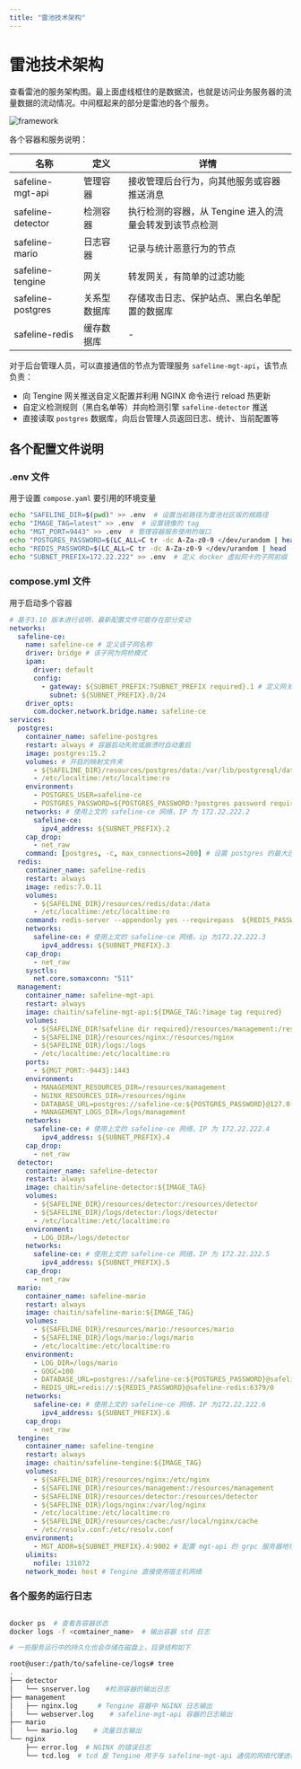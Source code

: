 ```yaml
---
title: "雷池技术架构"
---
```


# 雷池技术架构

查看雷池的服务架构图。最上面虚线框住的是数据流，也就是访问业务服务器的流量数据的流动情况。中间框起来的部分是雷池的各个服务。

![framework](/images/docs/framework.png)

各个容器和服务说明：

| 名称              | 定义         | 详情                                                    |
| ----------------- | ------------ | ------------------------------------------------------- |
| safeline-mgt-api  | 管理容器     | 接收管理后台行为，向其他服务或容器推送消息              |
| safeline-detector | 检测容器     | 执行检测的容器，从 Tengine 进入的流量会转发到该节点检测 |
| safeline-mario    | 日志容器     | 记录与统计恶意行为的节点                                |
| safeline-tengine  | 网关         | 转发网关，有简单的过滤功能                              |
| safeline-postgres | 关系型数据库 | 存储攻击日志、保护站点、黑白名单配置的数据库            |
| safeline-redis    | 缓存数据库   | -                                                       |

对于后台管理人员，可以直接通信的节点为管理服务 `safeline-mgt-api`，该节点负责：

- 向 Tengine 网关推送自定义配置并利用 NGINX 命令进行 reload 热更新
- 自定义检测规则（黑白名单等）并向检测引擎 `safeline-detector` 推送
- 直接读取 `postgres` 数据库，向后台管理人员返回日志、统计、当前配置等

## 各个配置文件说明

### .env 文件

用于设置 `compose.yaml` 要引用的环境变量

```bash
echo "SAFELINE_DIR=$(pwd)" >> .env  # 设置当前路径为雷池社区版的根路径
echo "IMAGE_TAG=latest" >> .env  # 设置镜像的 tag
echo "MGT_PORT=9443" >> .env  # 管理容器服务使用的端口
echo "POSTGRES_PASSWORD=$(LC_ALL=C tr -dc A-Za-z0-9 </dev/urandom | head -c 32)" >> .env  # /dev/urandom是一个很长的随机数文本，tr -dc 命令用于删除非字母、非数字的字符，用于生成随机的 postgres 密码
echo "REDIS_PASSWORD=$(LC_ALL=C tr -dc A-Za-z0-9 </dev/urandom | head -c 32)" >> .env  # 同上，用于生成随机的 redis 密码
echo "SUBNET_PREFIX=172.22.222" >> .env  # 定义 docker 虚拟网卡的子网前缀
```

### compose.yml 文件

用于启动多个容器

```yml
# 基于3.10 版本进行说明，最新配置文件可能存在部分变动
networks:
  safeline-ce:
    name: safeline-ce # 定义该子网名称
    driver: bridge # 该子网为网桥模式
    ipam:
      driver: default
      config:
        - gateway: ${SUBNET_PREFIX:?SUBNET_PREFIX required}.1 # 定义网关为 SUBNET_PREFIX.1，若按上文设置，此处为 172.22.222.1
          subnet: ${SUBNET_PREFIX}.0/24
    driver_opts:
      com.docker.network.bridge.name: safeline-ce
services:
  postgres:
    container_name: safeline-postgres
    restart: always # 容器启动失败或崩溃时自动重启
    image: postgres:15.2
    volumes: # 开启的映射文件夹
      - ${SAFELINE_DIR}/resources/postgres/data:/var/lib/postgresql/data
      - /etc/localtime:/etc/localtime:ro
    environment:
      - POSTGRES_USER=safeline-ce
      - POSTGRES_PASSWORD=${POSTGRES_PASSWORD:?postgres password required}
    networks: # 使用上文的 safeline-ce 网络，IP 为 172.22.222.2
      safeline-ce:
        ipv4_address: ${SUBNET_PREFIX}.2
    cap_drop:
      - net_raw
    command: [postgres, -c, max_connections=200] # 设置 postgres 的最大连接数
  redis:
    container_name: safeline-redis
    restart: always
    image: redis:7.0.11
    volumes:
      - ${SAFELINE_DIR}/resources/redis/data:/data
      - /etc/localtime:/etc/localtime:ro
    command: redis-server --appendonly yes --requirepass  ${REDIS_PASSWORD}
    networks:
      safeline-ce: # 使用上文的 safeline-ce 网络，ip 为172.22.222.3
        ipv4_address: ${SUBNET_PREFIX}.3
    cap_drop:
      - net_raw
    sysctls:
      net.core.somaxconn: "511"
  management:
    container_name: safeline-mgt-api
    restart: always
    image: chaitin/safeline-mgt-api:${IMAGE_TAG:?image tag required}
    volumes:
      - ${SAFELINE_DIR?safeline dir required}/resources/management:/resources/management
      - ${SAFELINE_DIR}/resources/nginx:/resources/nginx
      - ${SAFELINE_DIR}/logs:/logs
      - /etc/localtime:/etc/localtime:ro
    ports:
      - ${MGT_PORT:-9443}:1443
    environment:
      - MANAGEMENT_RESOURCES_DIR=/resources/management
      - NGINX_RESOURCES_DIR=/resources/nginx
      - DATABASE_URL=postgres://safeline-ce:${POSTGRES_PASSWORD}@127.0.0.1/safeline-ce
      - MANAGEMENT_LOGS_DIR=/logs/management
    networks:
      safeline-ce: # 使用上文的 safeline-ce 网络，IP 为 172.22.222.4
        ipv4_address: ${SUBNET_PREFIX}.4
    cap_drop:
      - net_raw
  detector:
    container_name: safeline-detector
    restart: always
    image: chaitin/safeline-detector:${IMAGE_TAG}
    volumes:
      - ${SAFELINE_DIR}/resources/detector:/resources/detector
      - ${SAFELINE_DIR}/logs/detector:/logs/detector
      - /etc/localtime:/etc/localtime:ro
    environment:
      - LOG_DIR=/logs/detector
    networks:
      safeline-ce: # 使用上文的 safeline-ce 网络，IP 为 172.22.222.5
        ipv4_address: ${SUBNET_PREFIX}.5
    cap_drop:
      - net_raw
  mario:
    container_name: safeline-mario
    restart: always
    image: chaitin/safeline-mario:${IMAGE_TAG}
    volumes:
      - ${SAFELINE_DIR}/resources/mario:/resources/mario
      - ${SAFELINE_DIR}/logs/mario:/logs/mario
      - /etc/localtime:/etc/localtime:ro
    environment:
      - LOG_DIR=/logs/mario
      - GOGC=100
      - DATABASE_URL=postgres://safeline-ce:${POSTGRES_PASSWORD}@safeline-postgres/safeline-ce
      - REDIS_URL=redis://:${REDIS_PASSWORD}@safeline-redis:6379/0
    networks:
      safeline-ce: # 使用上文的 safeline-ce 网络，IP 为172.22.222.6
        ipv4_address: ${SUBNET_PREFIX}.6
    cap_drop:
      - net_raw
  tengine:
    container_name: safeline-tengine
    restart: always
    image: chaitin/safeline-tengine:${IMAGE_TAG}
    volumes:
      - ${SAFELINE_DIR}/resources/nginx:/etc/nginx
      - ${SAFELINE_DIR}/resources/management:/resources/management
      - ${SAFELINE_DIR}/resources/detector:/resources/detector
      - ${SAFELINE_DIR}/logs/nginx:/var/log/nginx
      - /etc/localtime:/etc/localtime:ro
      - ${SAFELINE_DIR}/resources/cache:/usr/local/nginx/cache
      - /etc/resolv.conf:/etc/resolv.conf
    environment:
      - MGT_ADDR=${SUBNET_PREFIX}.4:9002 # 配置 mgt-api 的 grpc 服务器地址，用于与 mgt-api 容器通信
    ulimits:
      nofile: 131072
    network_mode: host # Tengine 直接使用宿主机网络
```

### 各个服务的运行日志

```bash

docker ps  # 查看各容器状态
docker logs -f <comtainer_name>  # 输出容器 std 日志

# 一些服务运行中的持久化也会存储在磁盘上，目录结构如下

root@user:/path/to/safeline-ce/logs# tree
.
├── detector
│   └── snserver.log    #检测容器的输出日志
├── management
│   ├── nginx.log     # Tengine 容器中 NGINX 日志输出
│   └── webserver.log    # safeline-mgt-api 容器的日志输出
├── mario
│   └── mario.log    # 流量日志输出
└── nginx
    ├── error.log  # NGINX 的错误日志
    └── tcd.log  # tcd 是 Tengine 用于与 safeline-mgt-api 通信的网络代理进程，该文件存储了两者的通信日志
```
